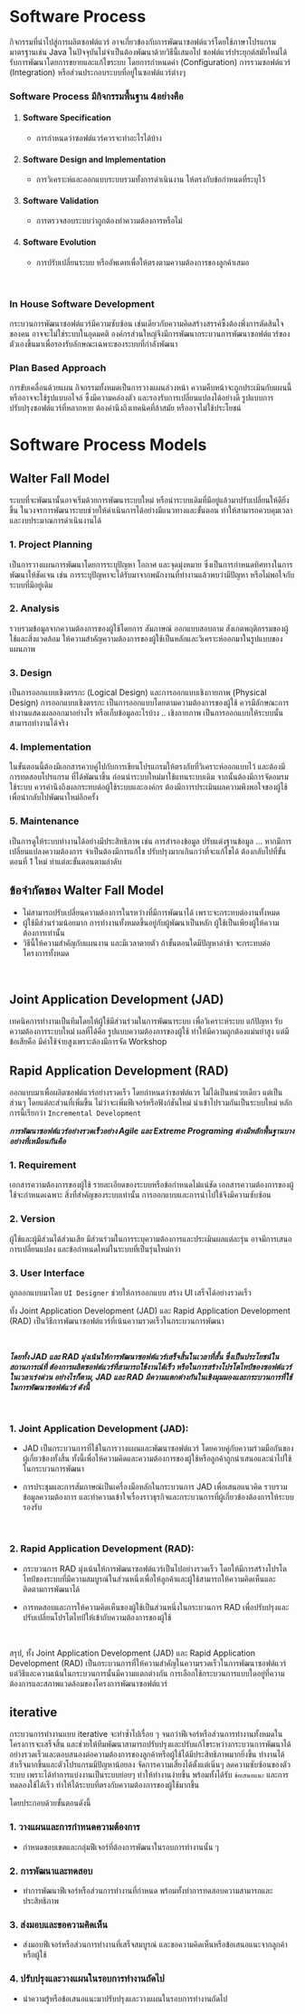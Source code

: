 # Software Process

กิจกรรมที่นำไปสู่การผลิตซอฟต์แวร์ อาจเกี่ยวข้องกับการพัฒนาซอฟต์แวร์โดยใช้ภาษาโปรแกรมมาตรฐานเช่น Java
ในปัจจุบันไม่จำเป็นต้องพัฒนาด้วยวิธีนี้เสมอไป ซอฟต์แวร์ประยุกต์สมัยใหม่ได้รับการพัฒนาโดยการขยายและแก้ไขระบบ
โดยการกำหนดค่า (Configuration) การรวมซอฟต์แวร์ (Integration) หรือส่วนประกอบระบบที่อยู่ในซอฟต์แวร์ต่างๆ


### Software Process มีกิจกรรมพื้นฐาน 4อย่างคือ
1. #### Software Specification
   - การกำหนดว่าซอฟต์แวร์ควรจะทำอะไรได้บ้าง

2. #### Software Design and Implementation
   - การวิเคราะห์และออกแบบระบบรวมทั้งการดำเนินงาน ให้ตรงกับข้อกำหนดที่ระบุไว้

3. #### Software Validation
   - การตรวจสอบระบบว่าถูกต้องทำความต้องการหรือไม่

4. #### Software Evolution
   - การปรับเปลี่ยนระบบ หรืออัพเดทเพื่อให้ตรงตามความต้องการของลูกค้าเสมอ

<br>


### In House Software Development

กระบวนการพัฒนาซอฟต์แวร์มีความซับซ้อน เช่นเดียวกับความคิดสร้างสรรค์ซึ้งต้องพึ่งการตัดสินใจของคน อาจจะไม่ใช่ระบบในอุดมคติ
องค์กรส่วนใหญ่จึงมีการพัฒนากระบวนการพัฒนาซอฟต์แวร์ของตัวเองขึ้นมาเพื่อรองรับลักษณะเฉพาะของระบบที่กำลังพัฒนา



### Plan Based Approach
การขับเคลื่อนด้วยแผน กิจกรรมทั้งหมดเป็นการวางแผนล่วงหน้า ความคืบหน้าจะถูกประเมินกับแผนนี้ หรืออาจจะใช้รูปแบบอไจล์
ซึ้งมีความคล่องตัว และรองรับการเปลี่ยนแปลงได้อย่างดี รูปแบบการปรับปรุงซอฟต์แวร์ที่หลากหาย ต้องคำนึงถึงเทคนิคที่ล้าสมัย หรืออาจไม่ใช้ประโยชน์


# Software Process Models

## Walter Fall Model

ระบบที่จะพัฒนานั้นอาจเริ่มด้วยการพัฒนาระบบใหม่ หรือนำระบบเดิมที่มีอยู่แล้วมาปรับเปลี่ยนให้ดียิ่งขึ้น 
ในวงจรการพัฒนาระบบช่วยให้ดำเนินการได้อย่างมีแนวทางและขั้นตอน ทำให้สามารถควบคุมเวลา 
และงบประมาณการดำเนินงานได้


### 1. Project Planning

เป็นการวางแผนการพัฒนาโดยการระบุปัญหา โอกาศ และจุดมุ่งหมาย ซึ่งเป็นการกำหนดทิศทางในการพัฒนาให้ชัดเจน
เช่น การระบุปัญหาจะได้รับมาจากพนักงานที่ทำงานแล้วพบว่ามีปัญหา หรือไม่พอใจกับระบบที่มีอยู่เดิม

### 2. Analysis

รวบรวมข้อมูลจากความต้องการของผู้ใช้โดยการ สัมภาษณ์ ออกแบบสอบถาม สังเกตพฤติกรรมของผู้ใช้และสิ่งแวดล้อม 
ให้ความสำคัญความต้องการของผู้ใช้เป็นหลักและวิเคราะห์ออกมาในรูปแบบของแผนภาพ

### 3. Design

เป็นการออกแบบเชิงตรรกะ (Logical Design) และการออกแบบเชิงกายภาพ (Physical Design)
การออกแบบเชิงตรรกะ เป็นการออกแบบโดยตามความต้องการของผู้ใช้ ควรมีลักษณะการทำงานแสดงผลออกมาอย่างไร
หรือเก็บข้อมูลอะไรบ้าง .. เชิงกายภาพ เป็นการออกแบบให้ระบบนั้นสามารถทำงานได้จริง

### 4. Implementation

ในขั้นตอนนี้ต้องมีเอกสารควบคู่ไปกับการเขียนโปรแกรมให้ตรงกับที่วิเคราะห์ออกแบบไว้ และต้องมีการทดสอบโปรแกรม
ที่ได้พัฒนาขึ้น ก่อนนำระบบใหม่มาใช้แทนระบบเดิม จากนั้นต้องมีการจัดอมรมใช้ระบบ ควรคำนึงถึงผลกระทบต่อผู้ใช้ระบบและองค์กร
ต้องมีกาารประเมินผลความพึงพอใจของผู้ใช้ เพื่อนำกลับไปพัฒนาใหม่อีกครั้ง

### 5. Maintenance

เป็นการดูให้ระบบทำงานได้อย่างมีประสิทธิภาพ เช่น การสำรองข้อมูล ปรับแต่งฐานข้อมูล ... หากมีการเปลี่ยนแปลงความต้องการ
จำเป็นต้องมีการแก้ไข ปรับปรุงมากเกินกว่าที่จะแก้ไขได้ ต้องกลับไปที่ขั้นตอนที่ 1 ใหม่ ทำแต่ละขั้นตอนตามลำดับ

## ข้อจำกัดของ Walter Fall Model

 - ไม่สามารถปรับเปลี่ยนความต้องการในรหว่างที่มีการพัฒนาได้ เพราะจะกระทบต่องานทั้งหมด
 - ผู้ใช้มีส่วนร่วมน้อยมาก การทำงานทั้งหมดขึ้นอยู่กับผู้พัฒนาเป็นหลัก ผู้ใช้เป็นเพียงผู้ให้ความต้องการเท่านั้น
 - วิธีนี้ให้ความสำคัญกับแผนงาน และมีเวลาตายตัว ถ้าขั้นตอนใดมีปัญหาล่าช้า จะกระทบต่อโครงการทั้งหมด

<br>

## Joint Application Development (JAD)

เทคนิคการทำงานเป็นทีมโดยให้ผู้ใช้มีส่วนร่วมในการพัฒนาระบบ เพื่อวิเคราะห์ระบบ แก้ปัญหา  รับความต้องการระบบใหม่
ผลที่ได้คือ รูปแบบความต้องการของผู้ใช้ ทำให้มีความถูกต้องแม่นยำสูง แต่มีข้อเสียคือ มีค่าใช้จ่ายสูงเพราะต้องมีการจัด Workshop


## Rapid Application Development (RAD)

ออกแบบมาเพื่อผลิตซอฟต์แวร์อย่างรวดเร็ว โดยกำหนดว่าซอฟต์แวร ไม่ได้เป็นหน่วยเดียว แต่เป็นส่วนๆ
โดยแต่ละส่วนที่เพิ่มขึ้น ไม่ว่าจะเพิ่มฟีเจอร์หรือฟังก์ชันใหม่ นำเข้าไปรวมกันเป็นระบบใหม่ หลักการนี้เรียกว่า `Incremental Development`

_**การพัฒนาซอฟต์แวร์อย่างรวดเร็วอย่าง Agile และ Extreme Programing ต่างมีหลักพื้นฐานบางอย่างที่เหมือนกันคือ**_

### 1. Requirement

เอกสารความต้องการของผู้ใช้ รายละเอียดของระบบหรือข้อกำหนดไม่แน่ชัด เอกสารความต้องการของผู้ใช้จะกำหนดเฉพาะ
สิ่งที่สำคัญของระบบเท่านั้น การออกแบบและการนำไปใช้จึงมีความซับซ้อน

### 2. Version

ผู้ใช้และผู้มีส่วนได้ส่วนเสีย มีส่วนร่วมในการระบุความต้องการและประเมินผลแต่ละรุ่น อาจมีการเสนอการเปลี่ยนแปลง
และข้อกำหนดใหม่ในระบบที่เป็นรุ่นใหม่กว่า

### 3. User Interface

ถูกออกแบบมาโดย `UI Designer` ช่วยให้การออกแบบ สร้าง UI เสร็จได้อย่างรวดเร็ว

ทั้ง Joint Application Development (JAD) และ Rapid Application Development (RAD) 
เป็นวิธีการพัฒนาซอฟต์แวร์ที่เน้นความรวดเร็วในกระบวนการพัฒนา 

<br>

_**โดยทั้ง JAD และ RAD มุ่งเน้นให้การพัฒนาซอฟต์แวร์เสร็จสิ้นในเวลาที่สั้น ซึ่งเป็นประโยชน์ในสถานการณ์ที่
ต้องการผลิตซอฟต์แวร์ที่สามารถใช้งานได้เร็ว หรือในการสร้างโปรโตไทป์ของซอฟต์แวร์ในเวลาเร่งด่วน
อย่างไรก็ตาม, JAD และ RAD มีความแตกต่างกันในเชิงมุมมองและกระบวนการที่ใช้ในการพัฒนาซอฟต์แวร์ ดังนี้**_

<br>

### 1. Joint Application Development (JAD):
 + JAD เป็นกระบวนการที่ใช้ในการวางแผนและพัฒนาซอฟต์แวร์ โดยควบคู่กับความร่วมมือกันของผู้เกี่ยวข้องทั้งสิ้น ทั้งนี้เพื่อให้ความคิดและความต้องการของผู้ใช้หรือลูกค้าถูกนำเสนอและนำไปใช้ในกระบวนการพัฒนา


 + การประชุมและการสัมภาษณ์เป็นเครื่องมือหลักในกระบวนการ JAD เพื่อเสนอแนวคิด รวบรวมข้อมูลความต้องการ และทำความเข้าใจเรื่องราวธุรกิจและกระบวนการที่ผู้เกี่ยวข้องต้องการให้ระบบรองรับ

<br>

### 2. Rapid Application Development (RAD):
 + กระบวนการ RAD มุ่งเน้นให้การพัฒนาซอฟต์แวร์เป็นไปอย่างรวดเร็ว โดยให้มีการสร้างโปรโตไทป์ของระบบที่มีความสมบูรณ์ในส่วนหนึ่งเพื่อให้ลูกค้าและผู้ใช้สามารถให้ความคิดเห็นและติดตามการพัฒนาได้

 + การทดสอบและการให้ความคิดเห็นของผู้ใช้เป็นส่วนหนึ่งในกระบวนการ RAD เพื่อปรับปรุงและปรับเปลี่ยนโปรโตไทป์ให้เข้ากับความต้องการของผู้ใช้

<br>

สรุป, ทั้ง Joint Application Development (JAD) และ Rapid Application Development (RAD) เป็นกระบวนการที่ให้ความสำคัญในความรวดเร็วในการพัฒนาซอฟต์แวร์ แต่วิธีและความเน้นในกระบวนการนั้นมีความแตกต่างกัน การเลือกใช้กระบวนการแบบใดอยู่ที่ความต้องการและสภาพแวดล้อมของโครงการพัฒนาซอฟต์แวร์


## iterative 

กระบวนการทำงานแบบ iterative จะทำซ้ำไปเรื่อย ๆ จนกว่าฟีเจอร์หรือส่วนการทำงานทั้งหมดในโครงการจะเสร็จสิ้น และช่วยให้ทีมพัฒนาสามารถปรับปรุงและปรับแก้ไขระหว่างกระบวนการพัฒนาได้อย่างรวดเร็วและตอบสนองต่อความต้องการของลูกค้าหรือผู้ใช้ได้มีประสิทธิภาพมากยิ่งขึ้น
ทำงานได้สำเร็จมากขึ้นและตัวโปรแกรมมีปัญหาน้อยลง จัดการความเสี่ยงได้ตั้งแต่เนิ่นๆ ลดความซับซ้อนของตัวระบบ เพราะได้ทำการแบ่งงานเป็นระบบย่อยๆ ทำให้ทำงานง่ายขึ้น พร้อมทั้งได้รับ `ข้อเสนอแนะ` และการทดลองใช้ได้เร็ว ทำให้ได้ระบบที่ตรงกับความต้องการของผู้ใช้มากขึ้น

โดยประกอบด้วยขั้นตอนดังนี้

### 1. วางแผนและการกำหนดความต้องการ
 + กำหนดขอบเขตและกลุ่มฟีเจอร์ที่ต้องการพัฒนาในรอบการทำงานนั้น ๆ

### 2. การพัฒนาและทดสอบ
 + ทำการพัฒนาฟีเจอร์หรือส่วนการทำงานที่กำหนด พร้อมทั้งทำการทดสอบความสามารถและประสิทธิภาพ

### 3. ส่งมอบและขอความคิดเห็น
 + ส่งมอบฟีเจอร์หรือส่วนการทำงานที่เสร็จสมบูรณ์ และขอความคิดเห็นหรือข้อเสนอแนะจากลูกค้าหรือผู้ใช้

### 4. ปรับปรุงและวางแผนในรอบการทำงานถัดไป
 +  นำความรู้หรือข้อเสนอแนะมาปรับปรุงและวางแผนในรอบการทำงานถัดไป

